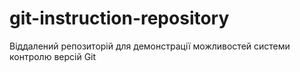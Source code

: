 # git-instruction-repository
Віддалений репозиторій для демонстрації можливостей системи контролю версій Git
